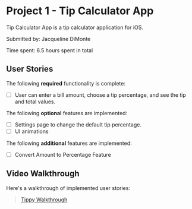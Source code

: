 # Project 1 - Tip Calculator App

Tip Calculator App is a tip calculator application for iOS.

Submitted by: Jacqueline DiMonte

Time spent: 6.5 hours spent in total

## User Stories

The following **required** functionality is complete:

* [ ] User can enter a bill amount, choose a tip percentage, and see the tip and total values.

The following **optional** features are implemented:

* [ ] Settings page to change the default tip percentage.
* [ ] UI animations

The following **additional** features are implemented:

* [ ] Convert Amount to Percentage Feature

## Video Walkthrough

Here's a walkthrough of implemented user stories:
<blockquote class="imgur-embed-pub" lang="en" data-id="a/YGw3h7B"><a href="https://imgur.com/gallery/YGw3h7B">Tippy Walkthrough</a></blockquote><script async 
GIF created with [Kap](https://getkap.co/).

## Notes

One challenge I ran into was connecting information from one page to the other. For example, implementing the custom tip percent, because it used information from the Settings Page. Also, implementing the Tip to Percent feature, because it used information from the Tips Page.

## Credits

- [AFNetworking](https://github.com/AFNetworking/AFNetworking) - networking task library

## License

    Copyright 2021 Jacqueline DiMonte

    Licensed under the Apache License, Version 2.0 (the "License");
    you may not use this file except in compliance with the License.
    You may obtain a copy of the License at

        http://www.apache.org/licenses/LICENSE-2.0

    Unless required by applicable law or agreed to in writing, software
    distributed under the License is distributed on an "AS IS" BASIS,
    WITHOUT WARRANTIES OR CONDITIONS OF ANY KIND, either express or implied.
    See the License for the specific language governing permissions and
    limitations under the License.
